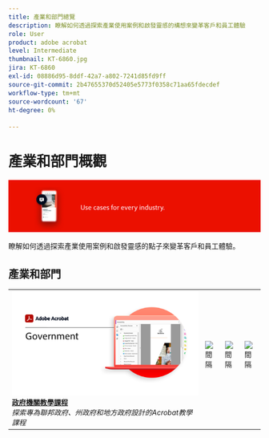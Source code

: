 ```yaml
---
title: 產業和部門總覽
description: 瞭解如何透過探索產業使用案例和啟發靈感的構想來變革客戶和員工體驗
role: User
product: adobe acrobat
level: Intermediate
thumbnail: KT-6860.jpg
jira: KT-6860
exl-id: 08886d95-8ddf-42a7-a802-7241d85fd9ff
source-git-commit: 2b47655370d52405e5773f0358c71aa65fdecdef
workflow-type: tm+mt
source-wordcount: '67'
ht-degree: 0%

---
```


# 產業和部門概觀

![Acrobat產業影像](../assets/Hero-Industry.png)

瞭解如何透過探索產業使用案例和啟發靈感的點子來變革客戶和員工體驗。

## 產業和部門

<table style="table-layout:fixed">
<tr>
  <td>
    <a href="gov/gov-overview.md">
      <img alt="政府機關教學課程" src="../assets/Government.png" />
    </a>
    <div>
    <a href="gov/gov-overview.md"><strong>政府機關教學課程</strong></a>
    </div>
    <em>探索專為聯邦政府、州政府和地方政府設計的Acrobat教學課程</em>
    <br>
  </td>
  <td>
   <img alt="間隔" src="../assets/Whitespacer.png" />
    <div>
    <br>
  </td>  
  <td>
   <img alt="間隔" src="../assets/Whitespacer.png" />
    <div>
    <br>
  </td>
  <td>
   <img alt="間隔" src="../assets/Whitespacer.png" />
    <div>
    <br>
  </td>
</tr>
</table>
